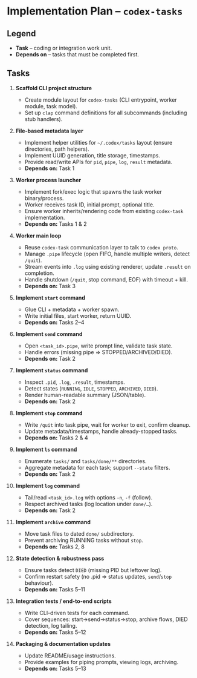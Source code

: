 # Implementation Plan – `codex-tasks`

## Legend
- **Task** – coding or integration work unit.
- **Depends on** – tasks that must be completed first.

## Tasks

1. **Scaffold CLI project structure**
   - Create module layout for `codex-tasks` (CLI entrypoint, worker module, task model).
   - Set up `clap` command definitions for all subcommands (including stub handlers).

2. **File-based metadata layer**
   - Implement helper utilities for `~/.codex/tasks` layout (ensure directories, path helpers).
   - Implement UUID generation, title storage, timestamps.
   - Provide read/write APIs for `pid`, `pipe`, `log`, `result` metadata.
   - **Depends on:** Task 1

3. **Worker process launcher**
   - Implement fork/exec logic that spawns the task worker binary/process.
   - Worker receives task ID, initial prompt, optional title.
   - Ensure worker inherits/rendering code from existing `codex-task` implementation.
   - **Depends on:** Tasks 1 & 2

4. **Worker main loop**
   - Reuse `codex-task` communication layer to talk to `codex proto`.
   - Manage `.pipe` lifecycle (open FIFO, handle multiple writers, detect `/quit`).
   - Stream events into `.log` using existing renderer, update `.result` on completion.
   - Handle shutdown (`/quit`, stop command, EOF) with timeout + kill.
   - **Depends on:** Task 3

5. **Implement `start` command**
   - Glue CLI + metadata + worker spawn.
   - Write initial files, start worker, return UUID.
   - **Depends on:** Tasks 2–4

6. **Implement `send` command**
   - Open `<task_id>.pipe`, write prompt line, validate task state.
   - Handle errors (missing pipe ⇒ STOPPED/ARCHIVED/DIED).
   - **Depends on:** Task 2

7. **Implement `status` command**
   - Inspect `.pid`, `.log`, `.result`, timestamps.
   - Detect states (`RUNNING`, `IDLE`, `STOPPED`, `ARCHIVED`, `DIED`).
   - Render human-readable summary (JSON/table).
   - **Depends on:** Task 2

8. **Implement `stop` command**
   - Write `/quit` into task pipe, wait for worker to exit, confirm cleanup.
   - Update metadata/timestamps, handle already-stopped tasks.
   - **Depends on:** Tasks 2 & 4

9. **Implement `ls` command**
   - Enumerate `tasks/` and `tasks/done/**` directories.
   - Aggregate metadata for each task; support `--state` filters.
   - **Depends on:** Task 2

10. **Implement `log` command**
    - Tail/read `<task_id>.log` with options `-n`, `-f` (follow).
    - Respect archived tasks (log location under `done/…`).
    - **Depends on:** Task 2

11. **Implement `archive` command**
    - Move task files to dated `done/` subdirectory.
    - Prevent archiving RUNNING tasks without `stop`.
    - **Depends on:** Tasks 2, 8

12. **State detection & robustness pass**
    - Ensure tasks detect `DIED` (missing PID but leftover log).
    - Confirm restart safety (no .pid ⇒ status updates, `send`/`stop` behaviour).
    - **Depends on:** Tasks 5–11

13. **Integration tests / end-to-end scripts**
    - Write CLI-driven tests for each command.
    - Cover sequences: start→send→status→stop, archive flows, DIED detection, log tailing.
    - **Depends on:** Tasks 5–12

14. **Packaging & documentation updates**
    - Update README/usage instructions.
    - Provide examples for piping prompts, viewing logs, archiving.
    - **Depends on:** Tasks 5–13
